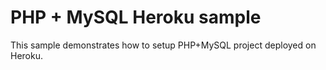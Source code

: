 PHP + MySQL Heroku sample
=========================

This sample demonstrates how to setup PHP+MySQL project deployed on Heroku.
